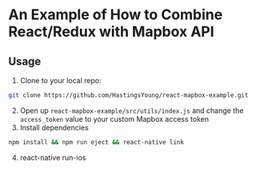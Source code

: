 # An Example of How to Combine React/Redux with Mapbox API
## Usage
1. Clone to your local repo:
```sh
git clone https://github.com/HastingsYoung/react-mapbox-example.git
```
2. Open up `react-mapbox-example/src/utils/index.js` and change the `access_token` value to your custom Mapbox access token
3. Install dependencies
```sh
npm install && npm run eject && react-native link
```
4. react-native run-ios

